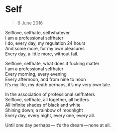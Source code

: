 # Self

> 6 June 2016

Selflove, selfhate, selfwhatever  
I am a professional selfhater  
I do, every day, my regulation 24 hours  
And some more, for my own pleasures  
Every day, a little more, without fail.

Selflove, selfhate, what does it fucking matter  
I am a professional selfhater  
Every morning, every evening  
Every afternoon, and from nine to noon  
It’s my life, my death perhaps, it’s my very own tale.

In the association of professional selfhaters  
Selflove, selfhate, all together, all betters  
All infinite shades of black and white  
Shining down; a rainbow of moonlight  
Every day, every night, every one, every all.

Until one day perhaps — it’s the dream — none at all.
